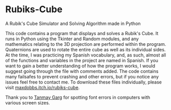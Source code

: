 # Rubiks-Cube
A Rubik's Cube Simulator and Solving Algorithm made in Python

This code contains a program that displays and solves a Rubik's Cube. It runs in Python using the Tkinter and Random modules, and any mathematics relating to the 3D projection are performed within the program. Quaternions are used to rotate the entire cube as well as its individual sides. At the time, I was practicing my Spanish vocabulary, and, as such, almost all of the functions and variables in the project are named in Spanish. If you want to gain a better understanding of how the program works, I would suggest going through the file with comments added. The code contains many failsafes to prevent crashing and other errors, but if you notice any issues feel free to contact me. To download these files individually, please visit [maxdobbs.itch.io/rubiks-cube](https://maxdobbs.itch.io/rubiks-cube).

Thank you to [Tanmay Garg](https://github.com/tanmay2004) for spotting font errors in computers with various screen sizes.
